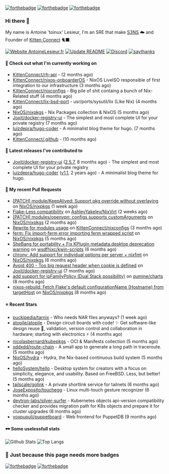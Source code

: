 [![forthebadge](https://forthebadge.com/images/badges/powered-by-energy-drinks.svg)](https://forthebadge.com)
[![forthebadge](https://forthebadge.com/images/badges/works-on-my-machine.svg)](https://forthebadge.com)
[![forthebadge](https://forthebadge.com/images/badges/certified-snoop-lion.svg)](https://forthebadge.com)

### Hi there 👋

My name is Antoine 'toinux' Lesieur, I'm an SRE that make [S3NS](https://s3ns.io) ☁️ and Founder of [Kitten Connect](https://kittenconnect.net/) 🐈‍⬛.

[![Website AntoineLesieur.fr](https://img.shields.io/website-up-down-green-red/http/antoinelesieur.fr.svg)](http://antoinelesieur.fr/)
[![Update README](https://github.com/itzwam/itzwam/actions/workflows/update.yaml/badge.svg)](https://github.com/itzwam/itzwam/actions/workflows/update.yaml)
[![Discord](https://badgen.net/badge/icon/discord?icon=discord&label)](https://discord.gg/X4BtdBMnvu)
[![saythanks](https://img.shields.io/badge/say-thanks-ff69b4.svg)](https://saythanks.io/to/itzwam)

#### 👷 Check out what I'm currently working on

- [KittenConnect/rh-api](https://github.com/KittenConnect/rh-api) -  (2 months ago)
- [KittenConnect/nixos-onboarderOS](https://github.com/KittenConnect/nixos-onboarderOS) - NixOS LiveISO responsible of first integration to our infrastructure (3 months ago)
- [KittenConnect/nixconfigs](https://github.com/KittenConnect/nixconfigs) - Big pile of shit containg a bunch of Nix-Related stuff (4 months ago)
- [KittenConnect/lix-bsd-port](https://github.com/KittenConnect/lix-bsd-port) - usr/ports/sysutil/lix (Like Nix) (4 months ago)
- [NixOS/nixpkgs](https://github.com/NixOS/nixpkgs) - Nix Packages collection &amp; NixOS (5 months ago)
- [Joxit/docker-registry-ui](https://github.com/Joxit/docker-registry-ui) - The simplest and most complete UI for your private registry (7 months ago)
- [luizdepra/hugo-coder](https://github.com/luizdepra/hugo-coder) - A minimalist blog theme for hugo. (7 months ago)
- [KittenConnect/.github](https://github.com/KittenConnect/.github) -  (10 months ago)

#### 🔭 Latest releases I've contributed to

- [Joxit/docker-registry-ui](https://github.com/Joxit/docker-registry-ui) ([2.5.7](https://github.com/Joxit/docker-registry-ui/releases/tag/2.5.7), 8 months ago) - The simplest and most complete UI for your private registry
- [luizdepra/hugo-coder](https://github.com/luizdepra/hugo-coder) ([v1.1](https://github.com/luizdepra/hugo-coder/releases/tag/v1.1), 2 years ago) - A minimalist blog theme for hugo.

#### 🔨 My recent Pull Requests

- [[PATCH] module/KeepAlived: Support pkg override without overlaying](https://github.com/NixOS/nixpkgs/pull/346462) on [NixOS/nixpkgs](https://github.com/NixOS/nixpkgs) (1 week ago)
- [Flake-Less compatibility](https://github.com/AshleyYakeley/NixVirt/pull/59) on [AshleyYakeley/NixVirt](https://github.com/AshleyYakeley/NixVirt) (2 weeks ago)
- [[PATCH] modules/openvpn: configs supports customArguments](https://github.com/NixOS/nixpkgs/pull/329265) on [NixOS/nixpkgs](https://github.com/NixOS/nixpkgs) (2 months ago)
- [Rewrite for modules usage](https://github.com/KittenConnect/nixconfigs/pull/1) on [KittenConnect/nixconfigs](https://github.com/KittenConnect/nixconfigs) (3 months ago)
- [ferm: Fix import-ferm error importing ferm wrapped script](https://github.com/NixOS/nixpkgs/pull/310626) on [NixOS/nixpkgs](https://github.com/NixOS/nixpkgs) (5 months ago)
- [SheBang for portability &#43; Fix KPlugin metadata.desktop deprecation warning](https://github.com/wsdfhjxc/kwin-scripts/pull/14) on [wsdfhjxc/kwin-scripts](https://github.com/wsdfhjxc/kwin-scripts) (6 months ago)
- [chrony: Add support for individual options per server &#43; nixfmt](https://github.com/NixOS/nixpkgs/pull/299763) on [NixOS/nixpkgs](https://github.com/NixOS/nixpkgs) (6 months ago)
- [Avoid 400 - Too big request header when cookie is defined](https://github.com/Joxit/docker-registry-ui/pull/356) on [Joxit/docker-registry-ui](https://github.com/Joxit/docker-registry-ui) (7 months ago)
- [add support for ipFamilyPolicy (Dual Stack possibility)](https://github.com/qumine/charts/pull/12) on [qumine/charts](https://github.com/qumine/charts) (8 months ago)
- [nixos-rebuild: Fetch Flake&#39;s default configurationName (Hostname) from targetHost](https://github.com/NixOS/nixpkgs/pull/283634) on [NixOS/nixpkgs](https://github.com/NixOS/nixpkgs) (8 months ago)

#### ⭐ Recent Stars

- [puckipedia/tarnix](https://github.com/puckipedia/tarnix) - Who needs NAR files anyways? (1 week ago)
- [atopile/atopile](https://github.com/atopile/atopile) - Design circuit boards with code! ✨ Get software-like design reuse 🚀, validation, version control and collaboration in hardware; starting with electronics ⚡️ (4 months ago)
- [nicolasbernard/kubepkgs](https://github.com/nicolasbernard/kubepkgs) - OCI &amp; Manifests collection (5 months ago)
- [xddxdd/route-chain](https://github.com/xddxdd/route-chain) - A small app to generate a long path in traceroute. (5 months ago)
- [NixOS/hydra](https://github.com/NixOS/hydra) - Hydra, the Nix-based continuous build system (5 months ago)
- [helloSystem/hello](https://github.com/helloSystem/hello) - Desktop system for creators with a focus on simplicity, elegance, and usability. Based on FreeBSD. Less, but better! (5 months ago)
- [tailscale/golink](https://github.com/tailscale/golink) - A private shortlink service for tailnets (6 months ago)
- [JoseExposito/touchegg](https://github.com/JoseExposito/touchegg) - Linux multi-touch gesture recognizer (6 months ago)
- [devtron-labs/silver-surfer](https://github.com/devtron-labs/silver-surfer) - Kubernetes objects api-version compatibility checker and provides migration path for K8s objects and prepare it for cluster upgrades (8 months ago)
- [voxpupuli/puppetboard](https://github.com/voxpupuli/puppetboard) - Web frontend for PuppetDB (9 months ago)

#### 🕶️ Some uselessfull stats

![Github Stats](https://github-readme-stats.vercel.app/api?username=itzwam&show_icons=true&count_private=true)
![Top Langs](https://github-readme-stats.vercel.app/api/top-langs/?username=itzwam&langs_count=4&layout=compact)

### 🎨 Just because this page needs more badges

[![forthebadge](https://forthebadge.com/images/badges/designed-in-ms-paint.svg)](https://forthebadge.com)
[![forthebadge](https://forthebadge.com/images/badges/makes-people-smile.svg)](https://forthebadge.com)